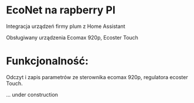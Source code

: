 # EcoNet na rapberry PI 

Integracja urządzeń firmy plum z Home Assistant

Obsługiwany urządzenia Ecomax 920p, Ecoster Touch 

# Funkcjonalność: 
Odczyt i zapis parametrów ze sterownika ecomax 920p, regulatora ecoster Touch. 

... under construction
